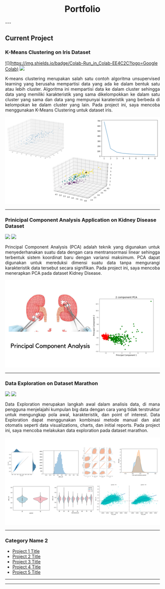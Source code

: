 <h1 align="center"> Portfolio </h1>
---

## Current Project

### K-Means Clustering on Iris Dataset
[![](https://img.shields.io/badge/Colab-Run_in_Colab-EE4C2C?logo=Google Colab)](https://colab.research.google.com/drive/1mL94ksbf27LqeJf5X_cX95np5yA4qG-H?usp=sharing) 
[![](https://img.shields.io/badge/Github-View_in_GitHub-3776AB?logo=GitHub)](https://github.com/lisyaaprl/lisyaaprl.github.io/blob/main/project/Clustering_Dataset_Iris.ipynb)
<p align="justify"> K-means clustering merupakan salah satu contoh algoritma unsupervised learning yang berusaha mempartisi data yang ada ke dalam bentuk satu atau lebih cluster. Algoritma ini mempartisi data ke dalam cluster sehingga data yang memiliki karakteristik yang sama dikelompokkan ke dalam satu cluster yang sama dan data yang mempunyai karateristik yang berbeda di kelompokan ke dalam cluster yang lain. Pada project ini, saya mencoba menggunakan K-Means Clustering untuk dataset iris. </p>
<img src="images/project1.png?raw=true"/>

---
### Prinicipal Component Analysis Application on Kidney Disease Dataset
[![](https://img.shields.io/badge/Python-Run_in_Colab-3776AB?logo=Python)](https://colab.research.google.com/drive/1QDEdfUXdieEAFGMOcZnBShEOBGvoMaRm?usp=sharing) 
[![](https://img.shields.io/badge/GitHub-View_in_GitHub-3776AB?logo=GitHub)](https://github.com/lisyaaprl/lisyaaprl.github.io/blob/main/project/PCA_Dataset_Kidney_Disease.ipynb)
<p align="justify"> Principal Component Analysis (PCA) adalah teknik yang digunakan untuk menyederhanakan suatu data dengan cara mentransormasi linear sehingga terbentuk sistem koordinat baru dengan variansi maksimum. PCA dapat digunakan untuk mereduksi dimensi suatu data tanpa mengurangi karakteristik data tersebut secara signifikan. Pada project ini, saya mencoba menerapkan PCA pada dataset Kidney Disease. </p>
<img src="images/project2.png?raw=true"/>

---
### Data Exploration on Dataset Marathon
[![](https://img.shields.io/badge/Python-Run_in_Colab-3776AB?logo=Python)](https://colab.research.google.com/drive/1nEqJyygDkMe71iM_5BNtFnsWpPJBglBW?usp=sharing) 
[![](https://img.shields.io/badge/GitHub-View_in_GitHub-3776AB?logo=GitHub)](https://github.com/lisyaaprl/lisyaaprl.github.io/blob/main/project/Exploration_Dataset_Marathon.ipynb)
<p align="justify"> Data Exploration merupakan langkah awal dalam analisis data, di mana pengguna menjelajahi kumpulan big data dengan cara yang tidak terstruktur untuk mengungkap pola awal, karakteristik, dan point of interest. Data Exploration dapat menggunakan kombinasi metode manual dan alat otomatis seperti data visualizations, charts, dan initial reports. Pada project ini, saya mencoba melakukan data exploration pada dataset marathon. </p>
<img src="images/project3.png?raw=true"/>

---

### Category Name 2

- [Project 1 Title](/pdf/sample_presentation.pdf)
- [Project 2 Title](http://example.com/)
- [Project 3 Title](http://example.com/)
- [Project 4 Title](http://example.com/)
- [Project 5 Title](http://example.com/)

---




---
<!-- Remove above link if you don't want to attibute -->
